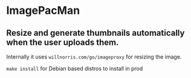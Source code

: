 # ImagePacMan

## Resize and generate thumbnails automatically when the user uploads them. 

Internally it uses `willnorris.com/go/imageproxy` for resizing the image. 

`make install` for Debian based distros to install in prod